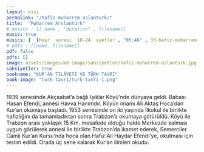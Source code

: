 ```yaml
---
layout: kisi
permalink: "/hafiz-muharrem-aslanturk/"
title:  "Muharrem Arslantürk"
# musics : [[ name , "duration" , filename]]
music: true
musics: [  [Haşr  suresi  18-24. ayetler , "05:46" , 33-hafiz-muharrem-aslanturk/1]]
# pdfs : [[name, filename]]
pdf: false
pdfs: []
image: assets/images/md-image/sahsiyetler/hafiz-muharrem-aslanturk.jpg
sahsiyetler: true
bookname: "KUR’AN TİLÂVETİ VE TÜRK TAVRI"
book-image: "turk-tavri/turk-tavri-1.png"
---
```


1939 senesinde Akçaabat’a bağlı Işıklar Köyü’nde dünyaya geldi. Babası Hasan Efendi, annesi Havva Hanımdır. 
Köyün imamı Ali Aktaş Hoca’dan Kur’an okumaya başladı. 1953 senesinde on iki yaşında İlkokul ile birlikte hafızlığını da tamamladıktan sonra Trabzon’a okumaya götürüldü. 
Köyü ile Trabzon arası yaklaşık 15 Km. mesafede olduğu halde Merkezde kalması uygun görülerek annesi ile birlikte Trabzon’da ikamet ederek, Semerciler Camii Kur’an Kursu’nda hoca olan Hafız Ali Haydar Efendi’ye, okutması için teslim edildi. Orada üç sene kalarak Kur’an ilimleri okudu.
